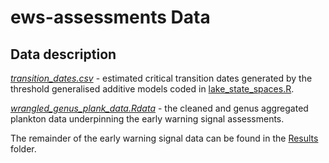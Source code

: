 # ews-assessments Data

## Data description
[*transition_dates.csv*](transition_dates.csv) - estimated critical transition dates generated by the threshold generalised additive models coded in [lake_state_spaces.R](lake_state_spaces.R). 

[*wrangled_genus_plank_data.Rdata*](wrangled_genus_plank_data.Rdata) - the cleaned and genus aggregated plankton data underpinning the early warning signal assessments.

The remainder of the early warning signal data can be found in the [Results](https://github.com/duncanobrien/ews-assessments/tree/main/Results/) folder.